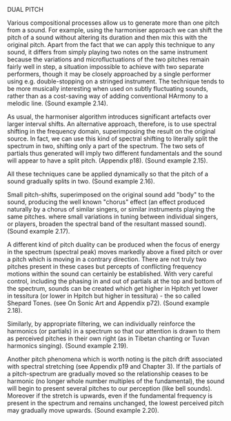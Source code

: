 <page id=32>
DUAL PITCH

Various compositional processes allow us to generate more than one pitch from a sound. For example, using the harmoniser approach we can shift the pitch of a sound without altering its duration and then mix this with the original pitch. Apart from the fact that we can apply this technique to any sound, it differs from simply playing two notes on the same instrument because the variations and microfluctuations of the two pitches remain fairly well in step, a situation impossible to achieve with two separate performers, though it may be closely approached by a single performer using e.g.  double-stopping on a stringed instrument. The technique tends to be more musically interesting when used on subtly fluctuating sounds, rather than as a cost-saving way of adding conventional HArmony to a melodic line. (Sound example 2.14).

As usual, the harmoniser algorithm introduces significant artefacts over larger interval shifts. An alternative approach, therefore, is to use spectral shifting in the frequency domain, superimposing the result on the original source. In fact, we can use this kind of spectral shifting to literally split the spectrum in two, shifting only a part of the spectrum. The two sets of partials thus generated will imply two different fundamentals and the sound will appear to have a split pitch. (Appendix p18). (Sound example 2.15).

All these techniques cane be applied dynamically so that the pitch of a sound gradually splits in two.  (Sound example 2.16).

Small pitch-shifts, superimposed on the original sound add "body" to the sound, producing the well known "chorus" effect (an effect produced naturally by a chorus of similar singers, or similar instruments playing the same pitches. where small variations in tuning between individual singers, or players, broaden the spectral band of the resultant massed sound). (Sound example 2.17).

A different kind of pitch duality can be produced when the focus of energy in the spectrum (spectral peak) moves markedly above a fixed pitch or over a pitch which is moving in a contrary direction. There are not truly two pitches present in these cases but percepts of conflicting frequency motions within the sound can certainly be established. With very careful control, including the phasing in and out of partials at the top and bottom of the spectrum, sounds can be created which get higher in Hpitch yet lower in tessitura (or lower in Hpitch but higher in tessitura) - the so called Shepard Tones. (see On Sonic Art and Appendix p72). (Sound example 2.18).

Similarly, by appropriate filtering, we can individually reinforce the harmonics (or partials) in a spectrum so that our attention is drawn to them as perceived pitches in their own right (as in Tibetan chanting or Tuvan harmonics singing). (Sound example 2.19).

Another pitch phenomena which is worth noting is the pitch drift associated with spectral stretching (see Appendix p19 and Chapter 3). If the partials of a pitch-spectrum are gradually moved so the relationship ceases to be harmonic (no longer whole number multiples of the fundamental), the sound will begin to present several pitches to our perception (like bell sounds). Moreover if the stretch is upwards, even if the fundamental frequency is present in the spectrum and remains unchanged, the lowest perceived pitch may gradually move upwards. (Sound example 2.20).
</page>
